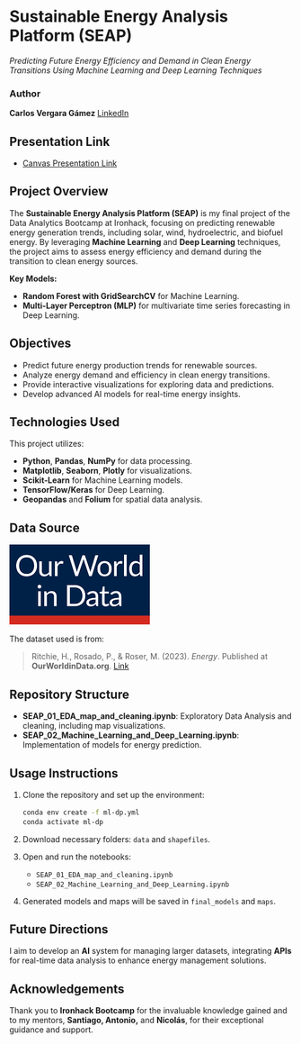 # Sustainable Energy Analysis Platform (SEAP)

*Predicting Future Energy Efficiency and Demand in Clean Energy Transitions Using Machine Learning and Deep Learning Techniques*

### Author

**Carlos Vergara Gámez** [LinkedIn](https://www.linkedin.com/in/carlosvergaragamez)

## Presentation Link

- [Canvas Presentation Link](#)

## Project Overview

The **Sustainable Energy Analysis Platform (SEAP)** is my final project of the Data Analytics Bootcamp at Ironhack, focusing on predicting renewable energy generation trends, including solar, wind, hydroelectric, and biofuel energy. By leveraging **Machine Learning** and **Deep Learning** techniques, the project aims to assess energy efficiency and demand during the transition to clean energy sources.

**Key Models:**
- **Random Forest with GridSearchCV** for Machine Learning.
- **Multi-Layer Perceptron (MLP)** for multivariate time series forecasting in Deep Learning.

## Objectives

- Predict future energy production trends for renewable sources.
- Analyze energy demand and efficiency in clean energy transitions.
- Provide interactive visualizations for exploring data and predictions.
- Develop advanced AI models for real-time energy insights.

## Technologies Used

This project utilizes:

- **Python**, **Pandas**, **NumPy** for data processing.
- **Matplotlib**, **Seaborn**, **Plotly** for visualizations.
- **Scikit-Learn** for Machine Learning models.
- **TensorFlow/Keras** for Deep Learning.
- **Geopandas** and **Folium** for spatial data analysis.

## Data Source

<img src="https://github.com/PoeMadara/Sustainable-Energy-Analysis-Platform/blob/main/repository_images/Our_World_in_Data_logo.png" alt="SEAP" width="250" height="142" />

The dataset used is from:

> Ritchie, H., Rosado, P., & Roser, M. (2023). *Energy*. Published at **OurWorldinData.org**. [Link](https://ourworldindata.org/energy)

## Repository Structure

- **SEAP_01_EDA_map_and_cleaning.ipynb**: Exploratory Data Analysis and cleaning, including map visualizations.
- **SEAP_02_Machine_Learning_and_Deep_Learning.ipynb**: Implementation of models for energy prediction.

## Usage Instructions

1. Clone the repository and set up the environment:
   ```bash
   conda env create -f ml-dp.yml
   conda activate ml-dp
   ```

2. Download necessary folders: `data` and `shapefiles`.

3. Open and run the notebooks:
   - `SEAP_01_EDA_map_and_cleaning.ipynb`
   - `SEAP_02_Machine_Learning_and_Deep_Learning.ipynb`

4. Generated models and maps will be saved in `final_models` and `maps`.


## Future Directions

I aim to develop an **AI** system for managing larger datasets, integrating **APIs** for real-time data analysis to enhance energy management solutions.

## Acknowledgements

Thank you to **Ironhack Bootcamp** for the invaluable knowledge gained and to my mentors, **Santiago, Antonio,** and **Nicolás**, for their exceptional guidance and support.
